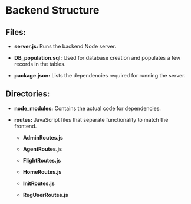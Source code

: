 # Backend Structure

## Files:

- **server.js:** Runs the backend Node server.

- **DB_population.sql:** Used for database creation and populates a few records in the tables.

- **package.json:** Lists the dependencies required for running the server.

## Directories:

- **node_modules:** Contains the actual code for dependencies.

- **routes:** JavaScript files that separate functionality to match the frontend.

  - **AdminRoutes.js**

  - **AgentRoutes.js**

  - **FlightRoutes.js**

  - **HomeRoutes.js**

  - **InitRoutes.js**

  - **RegUserRoutes.js**
